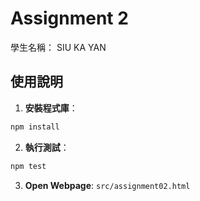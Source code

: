 # Assignment 2

學生名稱：
SIU KA YAN
## 使用說明

1. **安裝程式庫**：

```bash
npm install
```

2. **執行測試**：

```bash
npm test
```

3. **Open Webpage**: `src/assignment02.html`